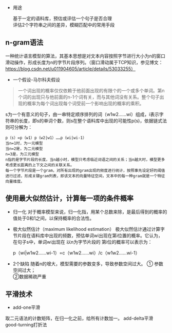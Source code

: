 + 用途

    基于一定的语料库，预估或评估一个句子是否合理<br>
    评估2个字符串之间的差异，模糊匹配中的常用手段
    
## n-gram语法
一种统计语言模型的算法，其基本思想是对文本内容按照字节进行大小为n的窗口滑动操作，形成长度为n的字节片段序列。（窗口滑动属于TCP知识，参见博文：https://blog.csdn.net/u011904605/article/details/53033255） 
+ 一个假设-马尔科夫假设
> 一个词出现的概率仅仅依赖于他前面出现的有限个的一个或多个单词。第n个词的出现只与他前面的n-1个词有关，而与其他词没有关系。整个句子出现的概率为每个词出现每个词受前一个影响出现的概率的乘积。

s为一个有意义的句子，由一串特定顺序排列的词（w1w2……wi）组成，i表示字符串的长度，即s的单词个数，则s在整个语料库中出现的可能性p(s)，依据链式法则可分解为：

    p（s）=p（w1）p（w2|w1）……p（wi|wi-1）
    当n=1时，为一元模型
    当n=2是，为二元模型
    n=3是，为三元模型
    n指的是字节片段的长度，当n越小时，模型只考虑临近词语之间的关系；当n越大时，模型更多考虑更长距离的上下文之间的关联关系。
    每一个字节片段是一个gram，对所有出现的gram出现的频度进行统计，按照事先设定好的阈值进行过滤，形成关键gram列表，即该文本的向量特征空间，文本中的每一种gram就是一个特征向量维度。
    
## 使用最大似然估计，计算每一项的条件概率
+ 归一化
对于概率模型来说，归一化指，用某个总数来除，是最后得到的概率的值处于0和1之间，以保持概率的合法性。
+ 极大似然估计（maximum likelihood estimation）
极大似然估计通过计算字节片段在语料库中出现的频数，预估单词wi出现在第i位置的概率。它认为，在句子s中，单词wi出现在 以n为字节片段的 第i位的概率可以表示为：

    p（wi|w1w2……wi-1）=c（w1w2……wi）/c（w1w2……wi-1）

+ 2个缺陷
随着n的增大，模型需要的参数变多，导致参数空间过大。
① 参数空间过大；<br>②数据稀疏严重
## 平滑技术
+ add-one平滑    

取二元语法的计数矩阵，在归一化之前，给所有计数加一。
add-delta平滑    
good-turning打折法
